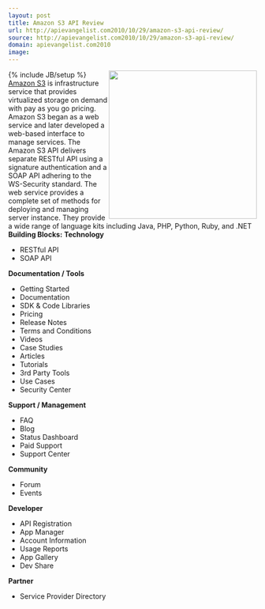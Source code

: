 ```yaml
---
layout: post
title: Amazon S3 API Review
url: http://apievangelist.com2010/10/29/amazon-s3-api-review/
source: http://apievangelist.com2010/10/29/amazon-s3-api-review/
domain: apievangelist.com2010
image: 
---
```

{% include JB/setup %}<img src="http://kinlane-productions.s3.amazonaws.com/AWS_LOGO_CMYK.jpg"  width="300" align="right" /><a href="http://aws.amazon.com/s3/">Amazon S3</a> is infrastructure service that provides virtualized storage on demand with pay as you go pricing. Amazon S3 began as a web service and later developed a web-based interface to manage services.
The Amazon S3 API delivers separate RESTful API using a signature authentication and a SOAP API adhering to the WS-Security standard. The web service provides a complete set of methods for deploying and managing server instance. They provide a wide range of language kits including Java, PHP, Python, Ruby, and .NET
<strong>Building Blocks:</strong>
<strong>Technology</strong>
<ul>
     <li>RESTful API
     </li>
     <li>SOAP API
     </li>
</ul><strong>Documentation / Tools</strong>
<ul>
     <li>Getting Started
     </li>
     <li>Documentation
     </li>
     <li>SDK &amp; Code Libraries
     </li>
     <li>Pricing
     </li>
     <li>Release Notes
     </li>
     <li>Terms and Conditions
     </li>
     <li>Videos
     </li>
     <li>Case Studies
     </li>
     <li>Articles
     </li>
     <li>Tutorials
     </li>
     <li>3rd Party Tools
     </li>
     <li>Use Cases
     </li>
     <li>Security Center
     </li>
</ul><strong>Support / Management</strong>
<ul>
     <li>FAQ
     </li>
     <li>Blog
     </li>
     <li>Status Dashboard
     </li>
     <li>Paid Support
     </li>
     <li>Support Center
     </li>
</ul><strong>Community</strong>
<ul>
     <li>Forum
     </li>
     <li>Events
     </li>
</ul><strong>Developer</strong>
<ul>
     <li>API Registration
     </li>
     <li>App Manager
     </li>
     <li>Account Information
     </li>
     <li>Usage Reports
     </li>
     <li>App Gallery
     </li>
     <li>Dev Share
     </li>
</ul><strong>Partner</strong>
<ul>
     <li>Service Provider Directory
     </li>
</ul>
